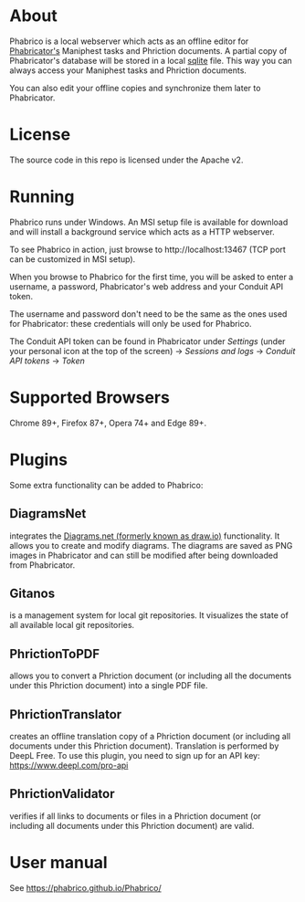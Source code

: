 # About
Phabrico is a local webserver which acts as an offline editor for [Phabricator's](https://www.phacility.com/phabricator/) Maniphest tasks and Phriction documents.
A partial copy of Phabricator's database will be stored in a local [sqlite](https://www.sqlite.org/index.html) file.
This way you can always access your Maniphest tasks and Phriction documents.

You can also edit your offline copies and synchronize them later to Phabricator.

# License
The source code in this repo is licensed under the Apache v2.

# Running
Phabrico runs under Windows. An MSI setup file is available for download and will install a background service which acts as a HTTP webserver.

To see Phabrico in action, just browse to http://localhost:13467  (TCP port can be customized in MSI setup).

When you browse to Phabrico for the first time, you will be asked to enter a username, a password, Phabricator's web address and your Conduit API token.

The username and password don't need to be the same as the ones used for Phabricator: these credentials will only be used for Phabrico.

The Conduit API token can be found in Phabricator under *Settings* (under your personal icon at the top of the screen) -> *Sessions and logs* -> *Conduit API tokens* -> *Token*

# Supported Browsers
Chrome 89+, Firefox 87+, Opera 74+ and Edge 89+.

# Plugins
Some extra functionality can be added to Phabrico:

## DiagramsNet
integrates the [Diagrams.net (formerly known as draw.io)](https://www.diagrams.net/) functionality.
It allows you to create and modify diagrams. The diagrams are saved as PNG images in Phabricator and can still be modified after being downloaded from Phabricator.

## Gitanos
is a management system for local git repositories.
It visualizes the state of all available local git repositories.

## PhrictionToPDF
allows you to convert a Phriction document (or including all the documents under this Phriction document) into a single PDF file.

## PhrictionTranslator
creates an offline translation copy of a Phriction document (or including all documents under this Phriction document).
Translation is performed by DeepL Free. To use this plugin, you need to sign up for an API key: https://www.deepl.com/pro-api

## PhrictionValidator
verifies if all links to documents or files in a Phriction document (or including all documents under this Phriction document) are valid.

# User manual
See https://phabrico.github.io/Phabrico/


